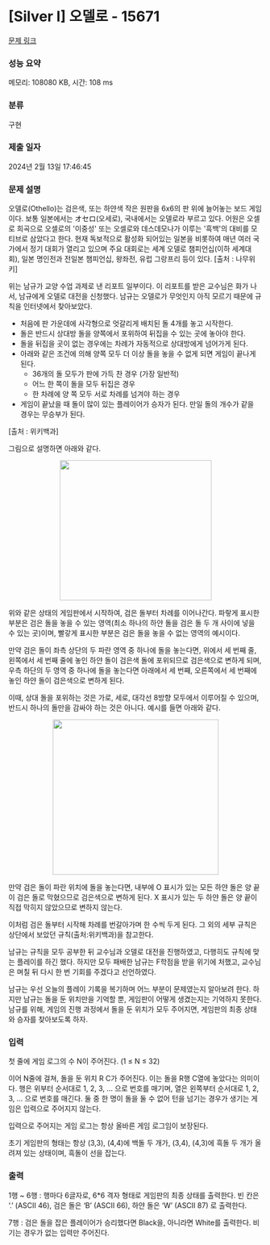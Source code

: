 # [Silver I] 오델로 - 15671 

[문제 링크](https://www.acmicpc.net/problem/15671) 

### 성능 요약

메모리: 108080 KB, 시간: 108 ms

### 분류

구현

### 제출 일자

2024년 2월 13일 17:46:45

### 문제 설명

<p>오델로(Othello)는 검은색, 또는 하얀색 작은 원판을 6x6의 판 위에 늘어놓는 보드 게임이다. 보통 일본에서는 オセロ(오세로), 국내에서는 오델로라 부르고 있다. 어원은 오셀로 희곡으로 오셀로의 '이중성' 또는 오셀로와 데스데모나가 이루는 '흑백'의 대비를 모티브로 삼았다고 한다. 현재 독보적으로 활성화 되어있는 일본을 비롯하여 매년 여러 국가에서 정기 대회가 열리고 있으며 주요 대회로는 세계 오델로 챔피언십(이하 세계대회), 일본 명인전과 전일본 챔피언십, 왕좌전, 유럽 그랑프리 등이 있다. [출처 : 나무위키]</p>

<p>위는 남규가 교양 수업 과제로 낸 리포트 일부이다. 이 리포트를 받은 교수님은 화가 나서, 남규에게 오델로 대전을 신청했다. 남규는 오델로가 무엇인지 아직 모르기 때문에 규칙을 인터넷에서 찾아보았다.</p>

<ul>
	<li>처음에 판 가운데에 사각형으로 엇갈리게 배치된 돌 4개를 놓고 시작한다.</li>
	<li>돌은 반드시 상대방 돌을 양쪽에서 포위하여 뒤집을 수 있는 곳에 놓아야 한다.</li>
	<li>돌을 뒤집을 곳이 없는 경우에는 차례가 자동적으로 상대방에게 넘어가게 된다.</li>
	<li>아래와 같은 조건에 의해 양쪽 모두 더 이상 돌을 놓을 수 없게 되면 게임이 끝나게 된다.
	<ul>
		<li>36개의 돌 모두가 판에 가득 찬 경우 (가장 일반적)</li>
		<li>어느 한 쪽이 돌을 모두 뒤집은 경우</li>
		<li>한 차례에 양 쪽 모두 서로 차례를 넘겨야 하는 경우</li>
	</ul>
	</li>
	<li>게임이 끝났을 때 돌이 많이 있는 플레이어가 승자가 된다. 만일 돌의 개수가 같을 경우는 무승부가 된다.</li>
</ul>

<p>[출처 : 위키백과]</p>

<p>그림으로 설명하면 아래와 같다.</p>

<p style="text-align: center;"><img alt="" src="https://onlinejudgeimages.s3-ap-northeast-1.amazonaws.com/problem/15671/1.png" style="width: 301px; height: 278px;"></p>

<p>위와 같은 상태의 게임판에서 시작하여, 검은 돌부터 차례를 이어나간다. 파랗게 표시한 부분은 검은 돌을 놓을 수 있는 영역(최소 하나의 하얀 돌을 검은 돌 두 개 사이에 넣을 수 있는 곳)이며, 빨갛게 표시한 부분은 검은 돌을 놓을 수 없는 영역의 예시이다.</p>

<p>만약 검은 돌이 좌측 상단의 두 파란 영역 중 하나에 돌을 놓는다면, 위에서 세 번째 줄, 왼쪽에서 세 번째 줄에 놓인 하얀 돌이 검은색 돌에 포위되므로 검은색으로 변하게 되며, 우측 하단의 두 영역 중 하나에 돌을 놓는다면 아래에서 세 번째, 오른쪽에서 세 번째에 놓인 하얀 돌이 검은색으로 변하게 된다.</p>

<p>이때, 상대 돌을 포위하는 것은 가로, 세로, 대각선 8방향 모두에서 이루어질 수 있으며, 반드시 하나의 돌만을 감싸야 하는 것은 아니다. 예시를 들면 아래와 같다.</p>

<p style="text-align: center;"><img alt="" src="https://onlinejudgeimages.s3-ap-northeast-1.amazonaws.com/problem/15671/2.png" style="width: 329px; height: 308px;"></p>

<p>만약 검은 돌이 파란 위치에 돌을 놓는다면, 내부에 O 표시가 있는 모든 하얀 돌은 양 끝이 검은 돌로 막혔으므로 검은색으로 변하게 된다. X 표시가 있는 두 하얀 돌은 양 끝이 직접 막히지 않았으므로 변하지 않는다.</p>

<p>이처럼 검은 돌부터 시작해 차례를 번갈아가며 한 수씩 두게 된다. 그 외의 세부 규칙은 상단에서 보았던 규칙(출처:위키백과)을 참고한다.</p>

<p>남규는 규칙을 모두 공부한 뒤 교수님과 오델로 대전을 진행하였고, 다행히도 규칙에 맞는 플레이를 하긴 했다. 하지만 모두 패배한 남규는 F학점을 받을 위기에 처했고, 교수님은 며칠 뒤 다시 한 번 기회를 주겠다고 선언하였다.</p>

<p>남규는 우선 오늘의 플레이 기록을 복기하며 어느 부분이 문제였는지 알아보려 한다. 하지만 남규는 돌을 둔 위치만을 기억할 뿐, 게임판이 어떻게 생겼는지는 기억하지 못한다. 남규를 위해, 게임의 진행 과정에서 돌을 둔 위치가 모두 주어지면, 게임판의 최종 상태와 승자를 찾아보도록 하자.</p>

### 입력 

 <p>첫 줄에 게임 로그의 수 N이 주어진다. (1 ≤ N ≤ 32)</p>

<p>이어 N줄에 걸쳐, 돌을 둔 위치 R C가 주어진다. 이는 돌을 R행 C열에 놓았다는 의미이다. 행은 위부터 순서대로 1, 2, 3, … 으로 번호를 매기며, 열은 왼쪽부터 순서대로 1, 2, 3, ... 으로 번호를 매긴다. 둘 중 한 명이 돌을 둘 수 없어 턴을 넘기는 경우가 생기는 게임은 입력으로 주어지지 않는다.</p>

<p>입력으로 주어지는 게임 로그는 항상 올바른 게임 로그임이 보장된다.</p>

<p>초기 게임판의 형태는 항상 (3,3), (4,4)에 백돌 두 개가, (3,4), (4,3)에 흑돌 두 개가 올려져 있는 상태이며, 흑돌이 선을 잡는다.</p>

### 출력 

 <p>1행 ~ 6행 : 행마다 6글자로, 6*6 격자 형태로 게임판의 최종 상태를 출력한다. 빈 칸은 ‘.’ (ASCII 46), 검은 돌은 ‘B’ (ASCII 66), 하얀 돌은 ‘W’ (ASCII 87) 로 출력한다.</p>

<p>7행 : 검은 돌을 잡은 플레이어가 승리했다면 Black을, 아니라면 White를 출력한다. 비기는 경우가 없는 입력만 주어진다.</p>


